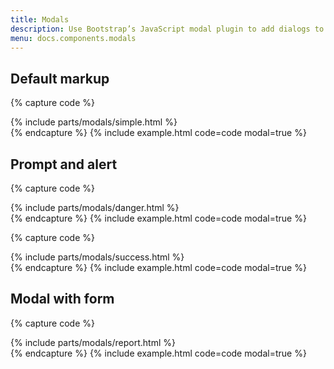 ```yaml
---
title: Modals
description: Use Bootstrap’s JavaScript modal plugin to add dialogs to your site for lightboxes, user notifications, or completely custom content.
menu: docs.components.modals
---
```


## Default markup

{% capture code %}
<div class="modal{% hide %} d-block position-relative{% endhide %}" tabindex="-1">
    <div class="modal-dialog" role="document">
        <div class="modal-content">
            {% include parts/modals/simple.html %}
        </div>
    </div>
</div>
{% endcapture %}
{% include example.html code=code modal=true %}


## Prompt and alert

{% capture code %}
<div class="modal{% hide %} d-block position-relative{% endhide %}" tabindex="-1">
    <div class="modal-dialog modal-sm" role="document">
        <div class="modal-content">
            {% include parts/modals/danger.html %}
        </div>
    </div>
</div>
{% endcapture %}
{% include example.html code=code modal=true %}

{% capture code %}
<div class="modal{% hide %} d-block position-relative{% endhide %}" tabindex="-1">
    <div class="modal-dialog modal-sm" role="document">
        <div class="modal-content">
            {% include parts/modals/success.html %}
        </div>
    </div>
</div>
{% endcapture %}
{% include example.html code=code modal=true %}


## Modal with form

{% capture code %}
<div class="modal{% hide %} d-block position-relative{% endhide %}" tabindex="-1">
    <div class="modal-dialog modal-lg" role="document">
        <div class="modal-content">
            {% include parts/modals/report.html %}
        </div>
    </div>
</div>
{% endcapture %}
{% include example.html code=code modal=true %}
